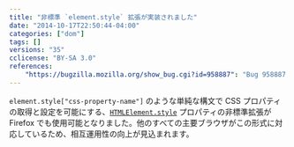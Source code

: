 ```yaml
---
title: "非標準 `element.style` 拡張が実装されました"
date: "2014-10-17T22:50:44-04:00"
categories: ["dom"]
tags: []
versions: "35"
cclicense: "BY-SA 3.0"
references:
    "https://bugzilla.mozilla.org/show_bug.cgi?id=958887": "Bug 958887 – Add support for element.style[\"css-property-name\"] non-standard extension"
---
```

`element.style["css-property-name"]` のような単純な構文で CSS プロパティの取得と設定を可能にする、[`HTMLElement.style`](https://developer.mozilla.org/ja/docs/Web/API/HTMLElement.style) プロパティの非標準拡張が Firefox でも使用可能となりました。他のすべての主要ブラウザがこの形式に対応しているため、相互運用性の向上が見込まれます。
